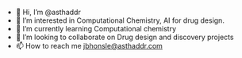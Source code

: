 - 👋 Hi, I’m @asthaddr
- 👀 I’m interested in Computational Chemistry, AI for drug design.
- 🌱 I’m currently learning Computational chemistry
- 💞️ I’m looking to collaborate on Drug design and discovery projects
- 📫 How to reach me jbhonsle@asthaddr.com

<!---
asthaddr/asthaddr is a ✨ special ✨ repository because its `README.md` (this file) appears on your GitHub profile.
You can click the Preview link to take a look at your changes.
--->
